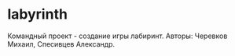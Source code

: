 # labyrinth
Командный проект - создание игры лабиринт. Авторы: Черевков Михаил, Спесивцев Александр.
